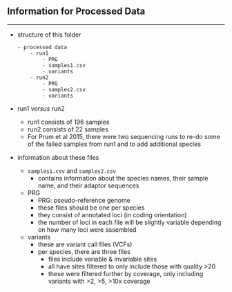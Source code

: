 
## Information for Processed Data 
---

- structure of this folder

	```
	- processed data
		- run1
			- PRG
			- samples1.csv
			- variants
		- run2
			- PRG
			- samples2.csv
			- variants
	```

- run1 _versus_ run2
	- run1 consists of 196 samples
	- run2 consists of 22 samples
	- For Prum et al 2015, there were two sequencing runs to re-do some of the failed samples from run1 and to add additional species
- information about these files
	- `samples1.csv` and `samples2.csv`
		- contains information about the species names, their sample name, and their adaptor sequences
	- PRG
		- PRG: pseudo-reference genome
		- these files should be one per species
		- they consist of annotated loci (in coding orientation)
		- the number of loci in each file will be slightly variable depending on how many loci were assembled
	- variants
		- these are variant call files (VCFs)
		- per species, there are three files
			- files include variable & invariable sites
			- all have sites filtered to only include those with quality >20
			- these were filtered further by coverage, only including variants with >2, >5, >10x coverage